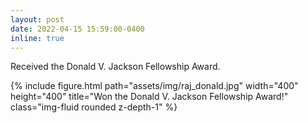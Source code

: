 ```yaml
---
layout: post
date: 2022-04-15 15:59:00-0400
inline: true
---
```


Received the Donald V. Jackson Fellowship Award.
<div class="row">
    <div class="col-sm mt-3 mt-md-0">
        {% include figure.html path="assets/img/raj_donald.jpg" width="400" height="400" title="Won the Donald V. Jackson Fellowship Award!"  class="img-fluid rounded z-depth-1" %}
    </div>
</div>
<!-- ![alt text](https://github.com/Raj-Sanjay-Shah/raj-sanjay-shah.github.io/tree/master/assets/img/raj_donald.jpg) -->
